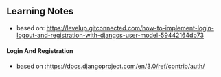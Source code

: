 ## Learning Notes
  - based on: https://levelup.gitconnected.com/how-to-implement-login-logout-and-registration-with-djangos-user-model-59442164db73
  
  #### Login And Registration
  - based on :https://docs.djangoproject.com/en/3.0/ref/contrib/auth/
